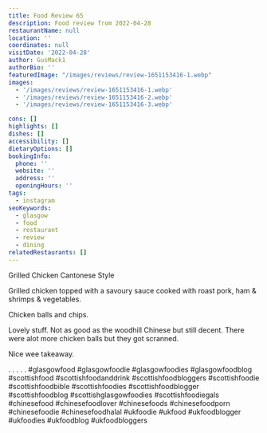 ```yaml
---
title: Food Review 65
description: Food review from 2022-04-28
restaurantName: null
location: ''
coordinates: null
visitDate: '2022-04-28'
author: GusMack1
authorBio: ''
featuredImage: "/images/reviews/review-1651153416-1.webp"
images:
  - '/images/reviews/review-1651153416-1.webp'
  - '/images/reviews/review-1651153416-2.webp'
  - '/images/reviews/review-1651153416-3.webp'

cons: []
highlights: []
dishes: []
accessibility: []
dietaryOptions: []
bookingInfo:
  phone: ''
  website: ''
  address: ''
  openingHours: ''
tags:
  - instagram
seoKeywords:
  - glasgow
  - food
  - restaurant
  - review
  - dining
relatedRestaurants: []
---
```

Grilled Chicken Cantonese Style

Grilled chicken topped with a savoury sauce cooked with roast pork, ham & shrimps & vegetables.

Chicken balls and chips.

Lovely stuff. Not as good as the woodhill Chinese but still decent. There were alot more chicken balls but they got scranned.

Nice wee takeaway.

.
.
.
.
.
#glasgowfood #glasgowfoodie #glasgowfoodies #glasgowfoodblog #scottishfood #scottishfoodanddrink #scottishfoodbloggers #scottishfoodie #scottishfoodbible #scottishfoodies #scottishfoodblogger #scottishfoodblog #scottishglasgowfoodies #scottishfoodiegals #chinesefood #chinesefoodlover #chinesefoods #chinesefoodporn #chinesefoodie #chinesefoodhalal #ukfoodie #ukfood #ukfoodblogger #ukfoodies #ukfoodblog #ukfoodbloggers
